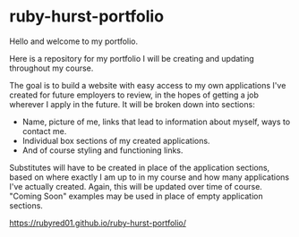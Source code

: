 # ruby-hurst-portfolio
Hello and welcome to my portfolio.

Here is a repository for my portfolio I will be creating and updating throughout my course.

The goal is to build a website with easy access to my own applications I've created for future employers to review, in the hopes of
getting a job wherever I apply in the future.
It will be broken down into sections:
 - Name, picture of me, links that lead to information about myself, ways to contact me.
 - Individual box sections of my created applications.
 - And of course styling and functioning links.

Substitutes will have to be created in place of the application sections, based on where exactly I am up to in my course and how many applications I've actually created. Again, this will be updated over time of course. "Coming Soon" examples  may be  used in place of empty application sections.

https://rubyred01.github.io/ruby-hurst-portfolio/
